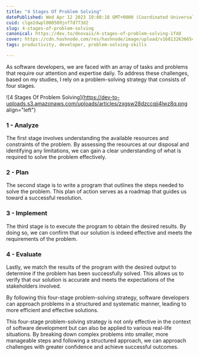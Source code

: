 ```yaml
---
title: "4 Stages Of Problem Solving"
datePublished: Wed Apr 12 2023 19:08:18 GMT+0000 (Coordinated Universal Time)
cuid: clge2dwpl000509jnf7d773d2
slug: 4-stages-of-problem-solving
canonical: https://dev.to/dnovais/4-stages-of-problem-solving-1fdd
cover: https://cdn.hashnode.com/res/hashnode/image/upload/v1681326366547/eaff4cad-ca8e-4997-b39c-57bdc9c62603.png
tags: productivity, developer, problem-solving-skills

---
```


As software developers, we are faced with an array of tasks and problems that require our attention and expertise daily. To address these challenges, based on my studies, I rely on a problem-solving strategy that consists of four stages.

![4 Stages Of Problem Solving](https://dev-to-uploads.s3.amazonaws.com/uploads/articles/zxgsw28dzccqjj4lwz8q.png align="left")

### 1 - Analyze

The first stage involves understanding the available resources and constraints of the problem. By assessing the resources at our disposal and identifying any limitations, we can gain a clear understanding of what is required to solve the problem effectively.

### 2 - Plan

The second stage is to write a program that outlines the steps needed to solve the problem. This plan of action serves as a roadmap that guides us toward a successful resolution.

### 3 - Implement

The third stage is to execute the program to obtain the desired results. By doing so, we can confirm that our solution is indeed effective and meets the requirements of the problem.

### 4 - Evaluate

Lastly, we match the results of the program with the desired output to determine if the problem has been successfully solved. This allows us to verify that our solution is accurate and meets the expectations of the stakeholders involved.

By following this four-stage problem-solving strategy, software developers can approach problems in a structured and systematic manner, leading to more efficient and effective solutions.

This four-stage problem-solving strategy is not only effective in the context of software development but can also be applied to various real-life situations. By breaking down complex problems into smaller, more manageable steps and following a structured approach, we can approach challenges with greater confidence and achieve successful outcomes.